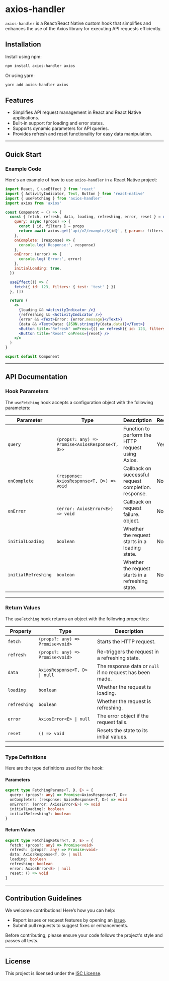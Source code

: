 # axios-handler

`axios-handler` is a React/React Native custom hook that simplifies and enhances the use of the Axios library for executing API requests efficiently.

## Installation

Install using npm:

```bash
npm install axios-handler axios
```

Or using yarn:

```bash
yarn add axios-handler axios
```

## Features

- Simplifies API request management in React and React Native applications.
- Built-in support for loading and error states.
- Supports dynamic parameters for API queries.
- Provides refresh and reset functionality for easy data manipulation.

---

## Quick Start

### Example Code

Here's an example of how to use `axios-handler` in a React Native project:

```jsx
import React, { useEffect } from 'react'
import { ActivityIndicator, Text, Button } from 'react-native'
import { useFetching } from 'axios-handler'
import axios from 'axios'

const Component = () => {
  const { fetch, refresh, data, loading, refreshing, error, reset } = useFetching({
    query: async (props) => {
      const { id, filters } = props
      return await axios.get(`api/v2/example/${id}`, { params: filters })
    },
    onComplete: (response) => {
      console.log('Response:', response)
    },
    onError: (error) => {
      console.log('Error:', error)
    },
    initialLoading: true,
  })

  useEffect(() => {
    fetch({ id: 123, filters: { test: 'test' } })
  }, [])

  return (
    <>
      {loading && <ActivityIndicator />}
      {refreshing && <ActivityIndicator />}
      {error && <Text>Error: {error.message}</Text>}
      {data && <Text>Data: {JSON.stringify(data.data)}</Text>}
      <Button title="Refresh" onPress={() => refresh({ id: 123, filters: { test: 'test' } })} />
      <Button title="Reset" onPress={reset} />
    </>
  )
}

export default Component
```

---

## API Documentation

### Hook Parameters

The `useFetching` hook accepts a configuration object with the following parameters:

| Parameter           | Type                                            | Description                                          | Required | Default |
| ------------------- | ----------------------------------------------- | ---------------------------------------------------- | -------- | ------- |
| `query`             | `(props?: any) => Promise<AxiosResponse<T, D>>` | Function to perform the HTTP request using Axios.    | Yes      | N/A     |
| `onComplete`        | `(response: AxiosResponse<T, D>) => void`       | Callback on successful request completion. response. | No       | N/A     |
| `onError`           | `(error: AxiosError<E>) => void`                | Callback on request failure. object.                 | No       | N/A     |
| `initialLoading`    | `boolean`                                       | Whether the request starts in a loading state.       | No       | `false` |
| `initialRefreshing` | `boolean`                                       | Whether the request starts in a refreshing state.    | No       | `false` |

---

### Return Values

The `useFetching` hook returns an object with the following properties:

| Property     | Type                             | Description                                              |
| ------------ | -------------------------------- | -------------------------------------------------------- |
| `fetch`      | `(props?: any) => Promise<void>` | Starts the HTTP request.                                 |
| `refresh`    | `(props?: any) => Promise<void>` | Re-triggers the request in a refreshing state.           |
| `data`       | `AxiosResponse<T, D> \| null`    | The response data or `null` if no request has been made. |
| `loading`    | `boolean`                        | Whether the request is loading.                          |
| `refreshing` | `boolean`                        | Whether the request is refreshing.                       |
| `error`      | `AxiosError<E> \| null`          | The error object if the request fails.                   |
| `reset`      | `() => void`                     | Resets the state to its initial values.                  |

---

### Type Definitions

Here are the type definitions used for the hook:

#### Parameters

```typescript
export type FetchingParams<T, D, E> = {
  query: (props?: any) => Promise<AxiosResponse<T, D>>
  onComplete?: (response: AxiosResponse<T, D>) => void
  onError?: (error: AxiosError<E>) => void
  initialLoading?: boolean
  initialRefreshing?: boolean
}
```

#### Return Values

```typescript
export type FetchingReturn<T, D, E> = {
  fetch: (props?: any) => Promise<void>
  refresh: (props?: any) => Promise<void>
  data: AxiosResponse<T, D> | null
  loading: boolean
  refreshing: boolean
  error: AxiosError<E> | null
  reset: () => void
}
```

---

## Contribution Guidelines

We welcome contributions! Here’s how you can help:

- Report issues or request features by opening an [issue](https://github.com/ekosh02/axios-handler/issues).
- Submit pull requests to suggest fixes or enhancements.

Before contributing, please ensure your code follows the project's style and passes all tests.

---

## License

This project is licensed under the [ISC License](https://github.com/ekosh02/axios-handler/blob/main/LICENSE).
